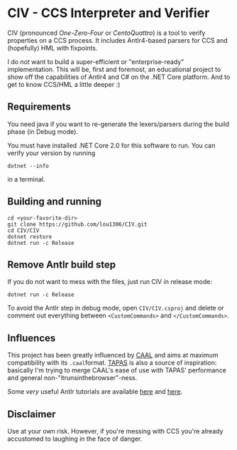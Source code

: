 # CIV - CCS Interpreter and Verifier

CIV (pronounced *One-Zero-Four* or *CentoQuattro*) is a tool to verify properties on a CCS process.
It includes Antlr4-based parsers for CCS and (hopefully) HML with fixpoints. 

I do *not* want to build a super-efficient or "enterprise-ready" implementation.
This will be, first and foremost, an educational project to show off the capabilities of Antlr4 and C# on the .NET Core platform. 
And to get to know CCS/HML a little deeper :)

## Requirements

You need java if you want to re-generate the lexers/parsers during the build phase (in Debug mode).

You must have installed .NET Core 2.0 for this software to run. You can verify your version by running 
```
dotnet --info
```
in a terminal.

## Building and running

```
cd <your-favorite-dir>
git clone https://github.com/lou1306/CIV.git
cd CIV/CIV
dotnet restore
dotnet run -c Release
```

## Remove Antlr build step

If you do not want to mess with the files, just run CIV in release mode:
```
dotnet run -c Release
```
To avoid the Antlr step in debug mode, open `CIV/CIV.csproj` and delete or comment out everything between `<CustomCommands>` and `</CustomCommands>`.


## Influences

This project has been greatly influenced by [CAAL](http://caal.cs.aau.dk/) and aims at maximum compatibility with its `.caal`format.
[TAPAS](http://etapas.sourceforge.net/) is also a source of inspiration: basically I'm trying to merge CAAL's ease of use with TAPAS' performance and general non-"itrunsinthebrowser"-ness.

Some *very* useful Antlr tutorials are available
[here](https://tomassetti.me/antlr-mega-tutorial/ )
and
[here](https://tomassetti.me/getting-started-with-antlr-in-csharp/).
## Disclaimer

Use at your own risk. However, if you're messing with CCS you're already accustomed to laughing in the face of danger.
